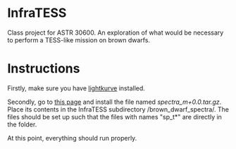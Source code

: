 # InfraTESS
Class project for ASTR 30600.  An exploration of what would be necessary to perform a TESS-like mission on brown dwarfs.

# Instructions

Firstly, make sure you have [lightkurve](https://docs.lightkurve.org/about/install.html) installed.

Secondly, go to [this page](https://zenodo.org/record/5063476#.Yo_exTnMJH6) and install the file named *spectra_m+0.0.tar.gz*.  Place its contents in the InfraTESS subdirectory /brown_dwarf_spectra/.  The files should be set up such that the files with names "sp_t*" are directly in the folder.

At this point, everything should run properly. 
